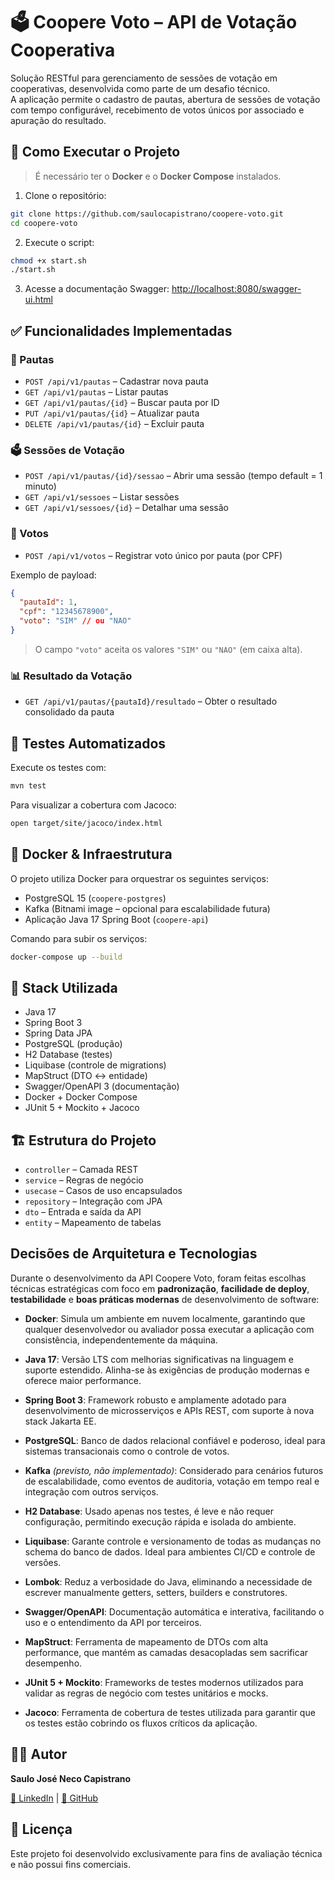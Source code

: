 # 🗳️ Coopere Voto – API de Votação Cooperativa

Solução RESTful para gerenciamento de sessões de votação em cooperativas, desenvolvida como parte de um desafio técnico.  
A aplicação permite o cadastro de pautas, abertura de sessões de votação com tempo configurável, recebimento de votos únicos por associado e apuração do resultado.


## 🚀 Como Executar o Projeto

> É necessário ter o **Docker** e o **Docker Compose** instalados.

1. Clone o repositório:

```bash
git clone https://github.com/saulocapistrano/coopere-voto.git
cd coopere-voto
````

2. Execute o script:

```bash
chmod +x start.sh
./start.sh
```

3. Acesse a documentação Swagger:
   [http://localhost:8080/swagger-ui.html](http://localhost:8080/swagger-ui.html)



## ✅ Funcionalidades Implementadas

### 📌 Pautas

* `POST /api/v1/pautas` – Cadastrar nova pauta
* `GET /api/v1/pautas` – Listar pautas
* `GET /api/v1/pautas/{id}` – Buscar pauta por ID
* `PUT /api/v1/pautas/{id}` – Atualizar pauta
* `DELETE /api/v1/pautas/{id}` – Excluir pauta

### 🗳️ Sessões de Votação

* `POST /api/v1/pautas/{id}/sessao` – Abrir uma sessão (tempo default = 1 minuto)
* `GET /api/v1/sessoes` – Listar sessões
* `GET /api/v1/sessoes/{id}` – Detalhar uma sessão

### 🧾 Votos

* `POST /api/v1/votos` – Registrar voto único por pauta (por CPF)

Exemplo de payload:

```json
{
  "pautaId": 1,
  "cpf": "12345678900",
  "voto": "SIM" // ou "NAO"
}
```

> O campo `"voto"` aceita os valores `"SIM"` ou `"NAO"` (em caixa alta).

### 📊 Resultado da Votação

* `GET /api/v1/pautas/{pautaId}/resultado` – Obter o resultado consolidado da pauta



## 🧪 Testes Automatizados

Execute os testes com:

```bash
mvn test
```

Para visualizar a cobertura com Jacoco:

```bash
open target/site/jacoco/index.html
```


## 🐳 Docker & Infraestrutura

O projeto utiliza Docker para orquestrar os seguintes serviços:

* PostgreSQL 15 (`coopere-postgres`)
* Kafka (Bitnami image – opcional para escalabilidade futura)
* Aplicação Java 17 Spring Boot (`coopere-api`)

Comando para subir os serviços:

```bash
docker-compose up --build
```


## 🧱 Stack Utilizada

* Java 17
* Spring Boot 3
* Spring Data JPA
* PostgreSQL (produção)
* H2 Database (testes)
* Liquibase (controle de migrations)
* MapStruct (DTO <-> entidade)
* Swagger/OpenAPI 3 (documentação)
* Docker + Docker Compose
* JUnit 5 + Mockito + Jacoco


## 🏗️ Estrutura do Projeto

* `controller` – Camada REST
* `service` – Regras de negócio
* `usecase` – Casos de uso encapsulados
* `repository` – Integração com JPA
* `dto` – Entrada e saída da API
* `entity` – Mapeamento de tabelas


## Decisões de Arquitetura e Tecnologias

Durante o desenvolvimento da API Coopere Voto, foram feitas escolhas técnicas estratégicas com foco em **padronização**, **facilidade de deploy**, **testabilidade** e **boas práticas modernas** de desenvolvimento de software:

* **Docker**: Simula um ambiente em nuvem localmente, garantindo que qualquer desenvolvedor ou avaliador possa executar a aplicação com consistência, independentemente da máquina.

* **Java 17**: Versão LTS com melhorias significativas na linguagem e suporte estendido. Alinha-se às exigências de produção modernas e oferece maior performance.

* **Spring Boot 3**: Framework robusto e amplamente adotado para desenvolvimento de microsserviços e APIs REST, com suporte à nova stack Jakarta EE.

* **PostgreSQL**: Banco de dados relacional confiável e poderoso, ideal para sistemas transacionais como o controle de votos.

* **Kafka** *(previsto, não implementado)*: Considerado para cenários futuros de escalabilidade, como eventos de auditoria, votação em tempo real e integração com outros serviços.

* **H2 Database**: Usado apenas nos testes, é leve e não requer configuração, permitindo execução rápida e isolada do ambiente.

* **Liquibase**: Garante controle e versionamento de todas as mudanças no schema do banco de dados. Ideal para ambientes CI/CD e controle de versões.

* **Lombok**: Reduz a verbosidade do Java, eliminando a necessidade de escrever manualmente getters, setters, builders e construtores.

* **Swagger/OpenAPI**: Documentação automática e interativa, facilitando o uso e o entendimento da API por terceiros.

* **MapStruct**: Ferramenta de mapeamento de DTOs com alta performance, que mantém as camadas desacopladas sem sacrificar desempenho.

* **JUnit 5 + Mockito**: Frameworks de testes modernos utilizados para validar as regras de negócio com testes unitários e mocks.

* **Jacoco**: Ferramenta de cobertura de testes utilizada para garantir que os testes estão cobrindo os fluxos críticos da aplicação.



## 👨‍💻 Autor

**Saulo José Neco Capistrano**

[🔗 LinkedIn](https://www.linkedin.com/in/saulocapistrano-software-architect) | [🔗 GitHub](https://github.com/saulocapistrano)


## 📃 Licença

Este projeto foi desenvolvido exclusivamente para fins de avaliação técnica e não possui fins comerciais.

